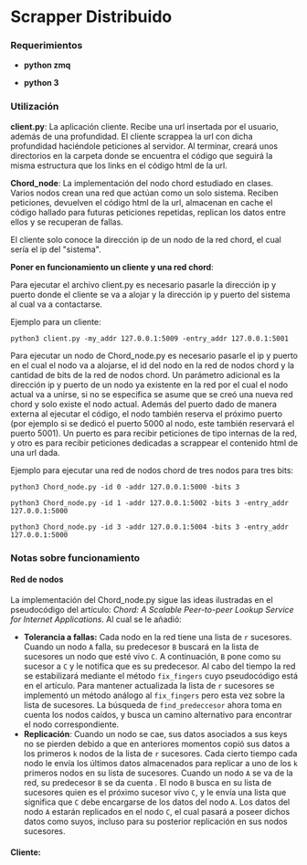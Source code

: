 # Scrapper Distribuido

### Requerimientos

- **python zmq**

- **python 3**

### Utilización

**client.py**: La aplicación cliente. Recibe una url insertada por el usuario, además de una profundidad. El cliente scrappea la url con dicha profundidad haciéndole peticiones al servidor. Al terminar, creará unos directorios en la carpeta donde se encuentra el código que seguirá la misma estructura que los links en el código html de la url. 

**Chord_node**: La implementación del nodo chord estudiado en clases. Varios nodos crean una red que actúan como un solo sistema. Reciben peticiones, devuelven el código html de la url, almacenan en cache el código hallado para futuras peticiones repetidas, replican los datos entre ellos y se recuperan de fallas.

El cliente solo conoce la dirección ip de un nodo de la red chord, el cual sería el ip del "sistema".

**Poner en funcionamiento un cliente y una red chord**:

Para ejecutar el archivo client.py es necesario pasarle la dirección ip y puerto donde el cliente se va a alojar y la dirección ip y puerto del sistema al cual va a contactarse.

Ejemplo para un cliente:

```
python3 client.py -my_addr 127.0.0.1:5009 -entry_addr 127.0.0.1:5001
```

Para ejecutar un nodo de Chord_node.py es necesario pasarle el ip y puerto en el cual el nodo va a alojarse, el id del nodo en la red de nodos chord y la cantidad de bits de la red de nodos chord. Un parámetro adicional es la dirección ip y puerto de un nodo ya existente en la red por el cual el nodo actual va a unirse, si no se especifica se asume que se creó una nueva red chord y solo existe el nodo actual. Además del puerto dado de manera externa al ejecutar el código, el nodo también reserva el próximo puerto (por ejemplo si se dedicó el puerto 5000 al nodo, este también reservará el puerto 5001). Un puerto es para recibir peticiones de tipo internas de la red, y otro es para recibir peticiones dedicadas a scrappear el contenido html de una url dada.

Ejemplo para ejecutar una red de nodos chord de tres nodos para tres bits:

```
python3 Chord_node.py -id 0 -addr 127.0.0.1:5000 -bits 3
```

```
python3 Chord_node.py -id 1 -addr 127.0.0.1:5002 -bits 3 -entry_addr 127.0.0.1:5000
```

```
python3 Chord_node.py -id 3 -addr 127.0.0.1:5004 -bits 3 -entry_addr 127.0.0.1:5000
```

### Notas sobre funcionamiento

#### Red de nodos

La implementación del Chord_node.py sigue las ideas ilustradas en el pseudocódigo del artículo: *Chord: A Scalable Peer-to-peer Lookup Service for Internet Applications*. Al cual se le añadió:

- **Tolerancia a fallas:** Cada nodo en la red tiene una lista de `r` sucesores. Cuando un nodo `A` falla, su predecesor `B` buscará en la lista de sucesores un nodo que esté vivo `C`. A continuación, `B` pone como su sucesor a `C` y le notifica que es su predecesor. Al cabo del tiempo la red se estabilizará mediante el método `fix_fingers` cuyo pseudocódigo está en el artículo. Para mantener actualizada la lista de `r` sucesores se implementó un método análogo al `fix_fingers` pero esta vez sobre la lista de sucesores. La búsqueda de `find_predeccesor` ahora toma en cuenta los nodos caídos, y  busca un camino alternativo para encontrar el nodo correspondiente.
- **Replicación**: Cuando un nodo se cae, sus datos asociados a sus keys no se pierden debido a que en anteriores momentos copió sus datos a los primeros `k` nodos de la lista de `r` sucesores.  Cada cierto tiempo cada nodo le envía los últimos datos almacenados para replicar a uno de los `k` primeros nodos en su lista de sucesores. Cuando un nodo `A` se va de la red,  su predecesor `B` se da cuenta . El nodo `B` busca en su lista de sucesores  quien es el próximo sucesor vivo `C`, y le envía una  lista que significa que `C` debe encargarse de los datos del nodo `A`. Los  datos del nodo `A` estarán replicados en el nodo `C`, el cual pasará a poseer dichos datos como suyos, incluso para su posterior replicación en sus nodos sucesores.

#### Cliente:


